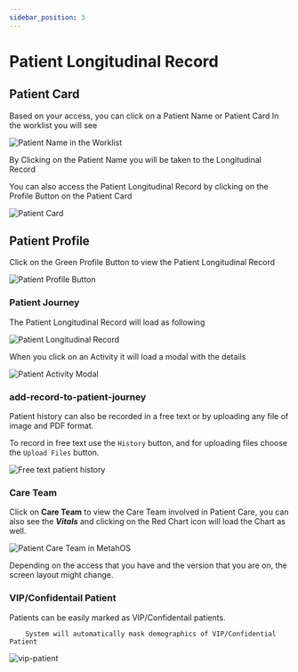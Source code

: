 ```yaml
---
sidebar_position: 3
---
```


# Patient Longitudinal Record

## Patient Card

Based on your access, you can click on a Patient Name or Patient Card
In the worklist you will see

![Patient Name in the Worklist](https://res.cloudinary.com/teleopdassets/image/upload/v1642125642/Guide/Patient_Name_in_the_Worklist_dzsfsc.png)

By Clicking on the Patient Name you will be taken to the Longitudinal Record

You can also access the Patient Longitudinal Record by clicking on the Profile Button on the Patient Card

![Patient Card](https://res.cloudinary.com/teleopdassets/image/upload/v1642125642/Guide/Patient_Card_dqbapf.png)

## Patient Profile

Click on the Green Profile Button to view the Patient Longitudinal Record

![Patient Profile Button](https://res.cloudinary.com/teleopdassets/image/upload/v1642126333/Guide/Profile_Button_on_Patient_Card_nob6rz.png)

### Patient Journey

The Patient Longitudinal Record will load as following

![Patient Longitudinal Record](https://res.cloudinary.com/teleopdassets/image/upload/v1642126197/Guide/Patient_Longitudinal_Record_in_MetahOS_u9lazw.png)

When you click on an Activity it will load a modal with the details

![Patient Activity Modal](https://res.cloudinary.com/teleopdassets/image/upload/v1642126676/Guide/Patient_Activity_Modal_in_MetahOS_jhs3ed.png)

### add-record-to-patient-journey

Patient history can also be recorded in a free text or by uploading any file of image and PDF format.

To record in free text use the `History` button, and for uploading files choose the `Upload Files` button.

![Free text patient history](https://res.cloudinary.com/teleopdassets/image/upload/v1642272409/Guide/Screen_Recording_2022-01-16_at_12.13.30_AM_nhawci.gif)

### Care Team

Click on **Care Team** to view the Care Team involved in Patient Care, you can also see the **_Vitals_** and clicking on the Red Chart icon will load the Chart as well.

![Patient Care Team in MetahOS](https://res.cloudinary.com/teleopdassets/image/upload/v1642126637/Guide/Patient_Care_Team_in_MetahOS_erhq5w.png)

Depending on the access that you have and the version that you are on, the screen layout might change.

### VIP/Confidentail Patient

Patients can be easily marked as VIP/Confidentail patients.

```
    System will automatically mask demographics of VIP/Confidential Patient
```

![vip-patient](https://res.cloudinary.com/teleopdassets/image/upload/v1642258622/Guide/WhatsApp_Image_2022-01-15_at_2.24.10_AM_r8dhiz.jpg)

